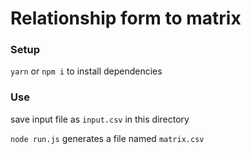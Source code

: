 # Relationship form to matrix

### Setup

`yarn` or `npm i` to install dependencies

### Use

save input file as `input.csv` in this directory

`node run.js` generates a file named `matrix.csv`
